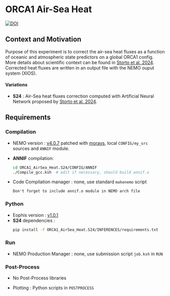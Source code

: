 # ORCA1 Air-Sea Heat

[![DOI](https://zenodo.org/badge/DOI/10.5281/zenodo.15052861.svg)](https://doi.org/10.5281/zenodo.15052861)

## Context and Motivation

Purpose of this experiment is to correct the air-sea heat fluxes as a function of oceanic and atmospheric state predictors on a global ORCA1 config. More details about scientific context can be found in [Storto et al. 2024](https://doi.org/10.5194/gmd-2024-185). Corrected heat fluxes are written in an output file with the NEMO ouput system (XIOS).

#### Variations
- **S24** : Air-Sea heat fluxes correction computed with Artificial Neural Network proposed by [Storto et al. 2024](https://doi.org/10.5194/gmd-2024-185).

## Requirements

### Compilation

- NEMO version : [v4.0.7](https://forge.ipsl.fr/nemo/browser/NEMO/releases/r4.0/r4.0.7) patched with [morays](https://github.com/morays-community/Patches-NEMO/tree/main/NEMO_v4.0.7), local `CONFIG/my_src` sources and `ANNIF` module.
- **ANNIF** compilation:
	```bash
	cd ORCA1_AirSea_Heat.S24/CONFIG/ANNIF
	./Compile_gcc.ksh  # edit if necessary, should build annif.o
	```

- Code Compilation manager : none, use standard `makenemo` script
	```
	Don't forget to include annif.o module in NEMO arch file
	```

### Python

- Eophis version : [v1.0.1](https://github.com/meom-group/eophis/releases/tag/v1.0.1)
- **S24** dependencies :
	```bash
	pip install -f ORCA1_AirSea_Heat.S24/INFERENCES/requirements.txt
	```

### Run

- NEMO Production Manager : none, use submission script `job.ksh` in `RUN`


### Post-Process

- No Post-Process libraries

- Plotting : Python scripts in `POSTPROCESS`


